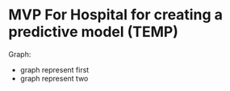# MVP For Hospital for creating a predictive model (TEMP)
Graph:
<br>
- graph represent first
- graph represent two
